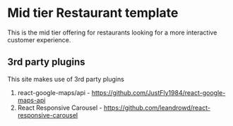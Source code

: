 # Mid tier Restaurant template

This is the mid tier offering for restaurants looking for a more interactive customer experience.

## 3rd party plugins
This site makes use of 3rd party plugins
1. react-google-maps/api - https://github.com/JustFly1984/react-google-maps-api
2. React Responsive Carousel - https://github.com/leandrowd/react-responsive-carousel
